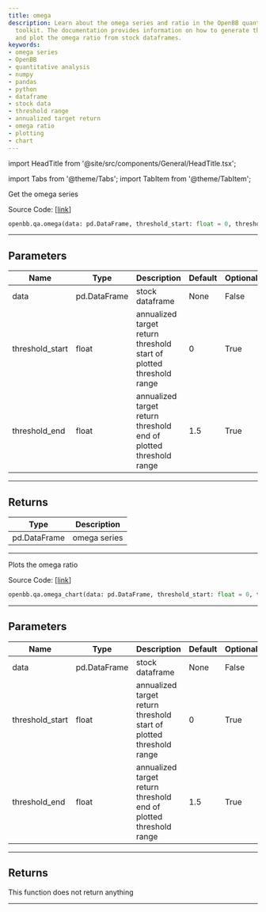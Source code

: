 ```yaml
---
title: omega
description: Learn about the omega series and ratio in the OpenBB quantitative analysis
  toolkit. The documentation provides information on how to generate the omega series
  and plot the omega ratio from stock dataframes.
keywords:
- omega series
- OpenBB
- quantitative analysis
- numpy
- pandas
- python
- dataframe
- stock data
- threshold range
- annualized target return
- omega ratio
- plotting
- chart
---
```


import HeadTitle from '@site/src/components/General/HeadTitle.tsx';

<HeadTitle title="omega - Qa - Reference | OpenBB SDK Docs" />

import Tabs from '@theme/Tabs';
import TabItem from '@theme/TabItem';

<Tabs>
<TabItem value="model" label="Model" default>

Get the omega series

Source Code: [[link](https://github.com/OpenBB-finance/OpenBBTerminal/tree/main/openbb_terminal/common/quantitative_analysis/qa_model.py#L639)]

```python
openbb.qa.omega(data: pd.DataFrame, threshold_start: float = 0, threshold_end: float = 1.5)
```

---

## Parameters

| Name | Type | Description | Default | Optional |
| ---- | ---- | ----------- | ------- | -------- |
| data | pd.DataFrame | stock dataframe | None | False |
| threshold_start | float | annualized target return threshold start of plotted threshold range | 0 | True |
| threshold_end | float | annualized target return threshold end of plotted threshold range | 1.5 | True |


---

## Returns

| Type | Description |
| ---- | ----------- |
| pd.DataFrame | omega series |
---

</TabItem>
<TabItem value="view" label="Chart">

Plots the omega ratio

Source Code: [[link](https://github.com/OpenBB-finance/OpenBBTerminal/tree/main/openbb_terminal/common/quantitative_analysis/qa_view.py#L1214)]

```python
openbb.qa.omega_chart(data: pd.DataFrame, threshold_start: float = 0, threshold_end: float = 1.5)
```

---

## Parameters

| Name | Type | Description | Default | Optional |
| ---- | ---- | ----------- | ------- | -------- |
| data | pd.DataFrame | stock dataframe | None | False |
| threshold_start | float | annualized target return threshold start of plotted threshold range | 0 | True |
| threshold_end | float | annualized target return threshold end of plotted threshold range | 1.5 | True |


---

## Returns

This function does not return anything

---

</TabItem>
</Tabs>
